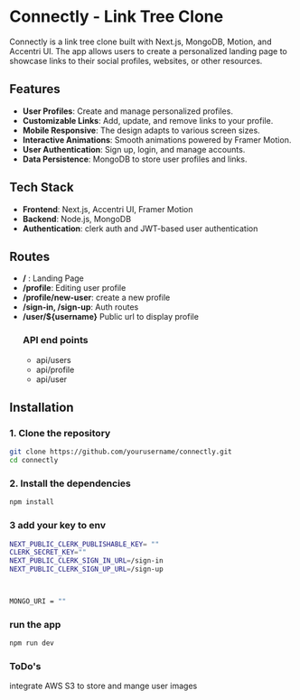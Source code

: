 # Connectly - Link Tree Clone

Connectly is a link tree clone built with Next.js, MongoDB, Motion, and Accentri UI. The app allows users to create a personalized landing page to showcase links to their social profiles, websites, or other resources.

## Features

- **User Profiles**: Create and manage personalized profiles.
- **Customizable Links**: Add, update, and remove links to your profile.
- **Mobile Responsive**: The design adapts to various screen sizes.
- **Interactive Animations**: Smooth animations powered by Framer Motion.
- **User Authentication**: Sign up, login, and manage accounts.
- **Data Persistence**: MongoDB to store user profiles and links.

## Tech Stack

- **Frontend**: Next.js, Accentri UI, Framer Motion
- **Backend**: Node.js, MongoDB
- **Authentication**: clerk auth and  JWT-based user authentication

## Routes
- **/** : Landing Page
- **/profile**: Editing user profile
- **/profile/new-user**: create a new profile
- **/sign-in, /sign-up**:  Auth routes
- **/user/${username}** Public url to display profile
  ### API end points
  - api/users
  - api/profile
  - api/user
## Installation

### 1. Clone the repository

```bash
git clone https://github.com/yourusername/connectly.git
cd connectly
```
### 2. Install the dependencies
```bash
npm install
```
### 3 add your key to env
```bash
NEXT_PUBLIC_CLERK_PUBLISHABLE_KEY= ""
CLERK_SECRET_KEY=""
NEXT_PUBLIC_CLERK_SIGN_IN_URL=/sign-in
NEXT_PUBLIC_CLERK_SIGN_UP_URL=/sign-up



MONGO_URI = ""
```

### run the app
```bash
npm run dev

```


### ToDo's
integrate AWS S3 to store and mange user images
